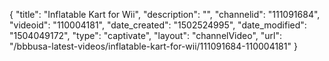 {
    "title": "Inflatable Kart for Wii",
    "description": "",
    "channelid": "111091684",
    "videoid": "110004181",
    "date_created": "1502524995",
    "date_modified": "1504049172",
    "type": "captivate",
    "layout": "channelVideo",
    "url": "\/bbbusa-latest-videos\/inflatable-kart-for-wii\/111091684-110004181"
}
